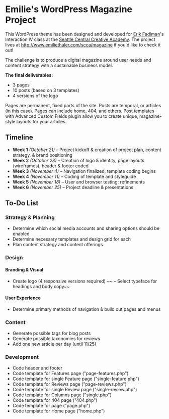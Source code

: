 # Emilie's WordPress Magazine Project

This WordPress theme has been designed and developed for [Erik Fadiman](http://www.erikfadiman.com)'s Interaction IV class at the [Seattle Central Creative Academy](http://www.seattlecentralcreativeacademy.com). The project lives at http://www.emiliethaler.com/scca/magazine if you'd like to check it out!

The challenge is to produce a digital magazine around user needs and content strategy with a sustainable business model.

**The final deliverables:**
- 3 pages
- 10 posts (based on 3 templates)
- 4 versions of the logo

Pages are permanent, fixed parts of the site. Posts are temporal, or articles (in this case). Pages can include home, 404, and others. Post templates with Advanced Custom Fields plugin allow you to create unique, magazine-style layouts for your articles.

## Timeline
- **Week 1** *(October 21)* – Project kickoff & creation of project plan, content strategy, & brand positioning
- **Week 2** *(October 28)* – Creation of logo & identity, page layouts (wireframes), header & footer coded
- **Week 3** *(November 4)* – Navigation finalized, template coding begins
- **Week 4** *(November 11)* – Coding of template and styleguide
- **Week 5** *(November 18)* – User and browser testing; refinements
- **Week 6** *(November 25)* – Project deadline & presentations

## To-Do List

### Strategy & Planning
- Determine which social media accounts and sharing options should be enabled
- Determine necessary templates and design grid for each
- Plan content strategy and content offerings

### Design

#### Branding & Visual
- Create logo (4 responsive versions required)
~~ – Select typeface for headings and body copy~~

#### User Experience
- Determine primary methods of navigation & build out pages and menus 

### Content
- Generate possible tags for blog posts
- Generate possible taxonomies for reviews
- Add one new article per day (until 11/25)

### Development
- Code header and footer
- Code template for Features page ("page-features.php")
- Code template for single Feature page ("single-feature.php")
- Code template for Reviews page ("page-reviews.php")
- Code template for single Review page ("single-review.php")
- Code template for Columns page ("single.php")
- Code template for 404 page ("404.php")
- Code template for page ("page.php")
- Code template for Home page ("home.php")

